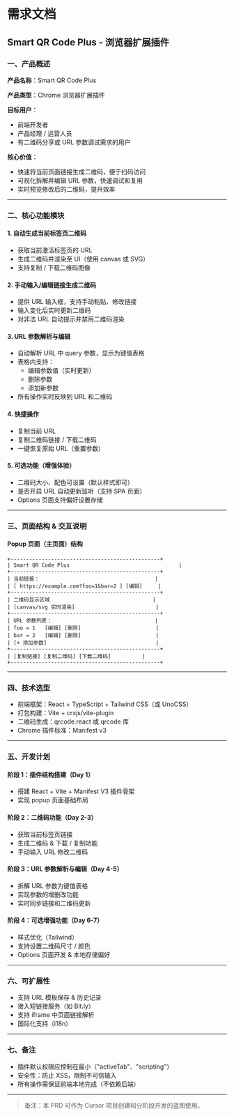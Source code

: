 # 需求文档

## Smart QR Code Plus - 浏览器扩展插件

### 一、产品概述

**产品名称**：Smart QR Code Plus

**产品类型**：Chrome 浏览器扩展插件

**目标用户**：

- 前端开发者
- 产品经理 / 运营人员
- 有二维码分享或 URL 参数调试需求的用户

**核心价值**：

- 快速将当前页面链接生成二维码，便于扫码访问
- 可视化拆解并编辑 URL 参数，快速调试和复用
- 实时预览修改后的二维码，提升效率

---

### 二、核心功能模块

#### 1. 自动生成当前标签页二维码

- 获取当前激活标签页的 URL
- 生成二维码并渲染至 UI（使用 canvas 或 SVG）
- 支持复制 / 下载二维码图像

#### 2. 手动输入/编辑链接生成二维码

- 提供 URL 输入框，支持手动粘贴、修改链接
- 输入变化后实时更新二维码
- 对非法 URL 自动提示并禁用二维码渲染

#### 3. URL 参数解析与编辑

- 自动解析 URL 中 query 参数，显示为键值表格
- 表格内支持：
  - 编辑参数值（实时更新）
  - 删除参数
  - 添加新参数
- 所有操作实时反映到 URL 和二维码

#### 4. 快捷操作

- 复制当前 URL
- 复制二维码链接 / 下载二维码
- 一键恢复原始 URL（重置参数）

#### 5. 可选功能（增强体验）

- 二维码大小、配色可设置（默认样式即可）
- 是否开启 URL 自动更新监听（支持 SPA 页面）
- Options 页面支持偏好设置存储

---

### 三、页面结构 & 交互说明

#### Popup 页面（主页面）结构

```
+------------------------------------------------+
| Smart QR Code Plus                                   |
+------------------------------------------------+
| 当前链接：                                     |
| [ https://example.com?foo=1&bar=2 ] [编辑]     |
+------------------------------------------------+
| 二维码显示区域                                 |
| [canvas/svg 实时渲染]                          |
+------------------------------------------------+
| URL 参数列表：                                 |
| foo = 1   [编辑] [删除]                        |
| bar = 2   [编辑] [删除]                        |
| [+ 添加参数]                                   |
+------------------------------------------------+
| [复制链接] [复制二维码] [下载二维码]          |
+------------------------------------------------+
```

---

### 四、技术选型

- 前端框架：React + TypeScript + Tailwind CSS（或 UnoCSS）
- 打包构建：Vite + crxjs/vite-plugin
- 二维码生成：qrcode.react 或 qrcode 库
- Chrome 插件标准：Manifest v3

---

### 五、开发计划

#### 阶段 1：插件结构搭建（Day 1）

- 搭建 React + Vite + Manifest V3 插件骨架
- 实现 popup 页面基础布局

#### 阶段 2：二维码功能（Day 2-3）

- 获取当前标签页链接
- 生成二维码 & 下载 / 复制功能
- 手动输入 URL 修改二维码

#### 阶段 3：URL 参数解析与编辑（Day 4-5）

- 拆解 URL 参数为键值表格
- 实现参数的增删改功能
- 实时同步链接和二维码更新

#### 阶段 4：可选增强功能（Day 6-7）

- 样式优化（Tailwind）
- 支持设置二维码尺寸 / 颜色
- Options 页面开发 & 本地存储偏好

---

### 六、可扩展性

- 支持 URL 模板保存 & 历史记录
- 接入短链接服务（如 Bit.ly）
- 支持 iframe 中页面链接解析
- 国际化支持（i18n）

---

### 七、备注

- 插件默认权限应控制在最小（"activeTab"、"scripting"）
- 安全性：防止 XSS，限制不可信输入
- 所有操作需保证前端本地完成（不依赖后端）

---

> 备注：本 PRD 可作为 Cursor 项目创建和分阶段开发的蓝图使用。


